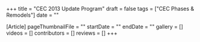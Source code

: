 +++
title = "CEC 2013 Update Program"
draft = false
tags = ["CEC Phases & Remodels"]
date = ""

[Article]
pageThumbnailFile = ""
startDate = ""
endDate = ""
gallery = []
videos = []
contributors = []
reviews = []
+++